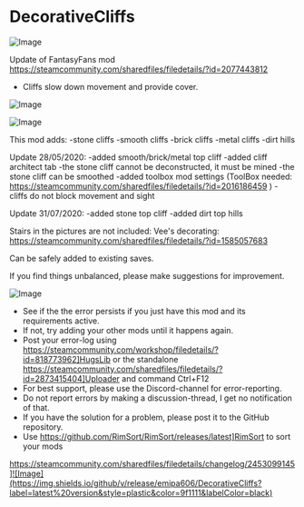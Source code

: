 # DecorativeCliffs

![Image](https://i.imgur.com/buuPQel.png)

Update of FantasyFans mod
https://steamcommunity.com/sharedfiles/filedetails/?id=2077443812

- Cliffs slow down movement and provide cover.

![Image](https://i.imgur.com/pufA0kM.png)

	
![Image](https://i.imgur.com/Z4GOv8H.png)

This mod adds:
-stone cliffs
-smooth cliffs
-brick cliffs
-metal cliffs
-dirt hills

Update 28/05/2020:
-added smooth/brick/metal top cliff
-added cliff architect tab
-the stone cliff cannot be deconstructed, it must be mined
-the stone cliff can be smoothed
-added toolbox mod settings (ToolBox needed: https://steamcommunity.com/sharedfiles/filedetails/?id=2016186459 )
-cliffs do not block movement and sight

Update 31/07/2020:
-added stone top cliff
-added dirt top hills




Stairs in the pictures are not included:
Vee's decorating: https://steamcommunity.com/sharedfiles/filedetails/?id=1585057683


Can be safely added to existing saves.


If you find things unbalanced, please make suggestions for improvement.

![Image](https://i.imgur.com/PwoNOj4.png)



-  See if the the error persists if you just have this mod and its requirements active.
-  If not, try adding your other mods until it happens again.
-  Post your error-log using https://steamcommunity.com/workshop/filedetails/?id=818773962]HugsLib or the standalone https://steamcommunity.com/sharedfiles/filedetails/?id=2873415404]Uploader and command Ctrl+F12
-  For best support, please use the Discord-channel for error-reporting.
-  Do not report errors by making a discussion-thread, I get no notification of that.
-  If you have the solution for a problem, please post it to the GitHub repository.
-  Use https://github.com/RimSort/RimSort/releases/latest]RimSort to sort your mods



https://steamcommunity.com/sharedfiles/filedetails/changelog/2453099145]![Image](https://img.shields.io/github/v/release/emipa606/DecorativeCliffs?label=latest%20version&style=plastic&color=9f1111&labelColor=black)

